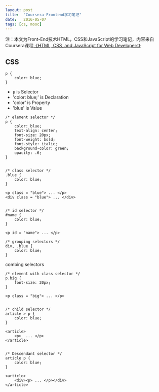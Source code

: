 ```yaml
---
layout: post
title:  "Coursera-Frontend学习笔记"
date:   2016-05-07
tags: [cs, mooc]
---
```

注：本文为Front-End技术HTML，CSS和JavaScript的学习笔记，内容来自Coursera课程[《HTML, CSS, and JavaScript for Web Developers》](https://www.coursera.org/learn/html-css-javascript-for-web-developers/)

## CSS
```
p {
	color: blue;
}
```
- `p` is Selector
- 'color: blue;' is Declaration
- 'color' is Property
- 'blue' is Value

```
/* element selector */
p {
	color: blue;
	text-align: center;
	font-size: 20px;
	font-weight: bold;
	font-style: italic;
	background-color: green;
	opacity: .6;
}


/* class selector */
.blue {
	color: blue;
}

<p class = "blue"> ... </p>
<div class = "blue"> ... </div>


/* id selector */
#name {
	color: blue;
}

<p id = "name"> ... </p>

/* grouping selectors */
div, .blue {
	color: blue;
}
```
combing selectors

```
/* element with class selector */
p.big {
	font-size: 20px;
}

<p class = "big"> ... </p>


/* child selector */
article > p {
	color: blue;
}

<article>
	<p>  ... </p>
</article>


/* Descendant selector */
article p {
	color: blue;
}

<article>
	<div><p> ... </p></div>
</article>
```
